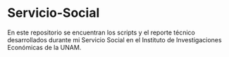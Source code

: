 # Servicio-Social

En este repositorio se encuentran los scripts y el reporte técnico desarrollados durante mi Servicio Social en el Instituto de Investigaciones Económicas de la UNAM.
